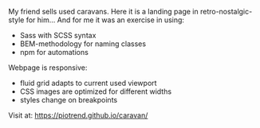 My friend sells used caravans. Here it is a landing page in retro-nostalgic-style for him... And for me it was an exercise in using:
* Sass with SCSS syntax
* BEM-methodology for naming classes
* npm for automations

Webpage is responsive:
* fluid grid adapts to current used viewport
* CSS images are optimized for different widths
* styles change on breakpoints

Visit at: https://piotrend.github.io/caravan/
